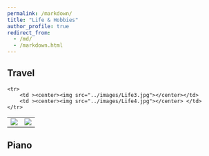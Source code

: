 ```yaml
---
permalink: /markdown/
title: "Life & Hobbies"
author_profile: true
redirect_from: 
  - /md/
  - /markdown.html
---
```


## Travel
<table>
    <tr>
        <td ><center><img src="../images/Life1.jpg"></center></td>
        <td ><center><img src="../images/Life2.jpg"></center></td>
    </tr>

    <tr>
        <td ><center><img src="../images/Life3.jpg"></center></td>
        <td ><center><img src="../images/Life4.jpg"></center> </td>
    </tr>
</table>


## Piano
